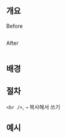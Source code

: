 # <NAME>

## 개요

Before

```python

```

After

```python

```

## 배경

## 절차

`<br />`, `→` 복사해서 쓰기

## 예시
